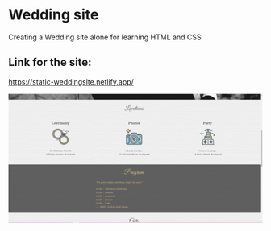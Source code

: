 # Wedding site

Creating a Wedding site alone for learning HTML and CSS

## Link for the site:

https://static-weddingsite.netlify.app/

![This is an image](screenshot.png)
